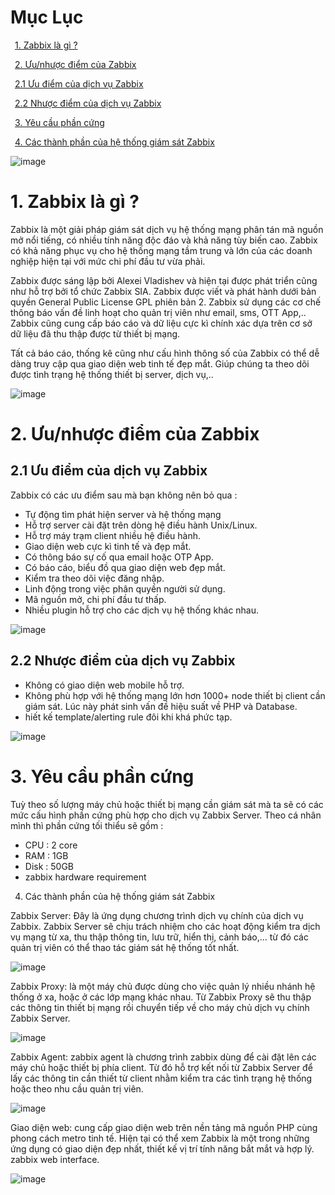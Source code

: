# Mục Lục

&ensp;[1. Zabbix là gì ?](#1)

&ensp;[2. Ưu/nhược điểm của Zabbix](#2)

&ensp;[2.1 Ưu điểm của dịch vụ Zabbix](#2.1)

&ensp;[2.2 Nhược điểm của dịch vụ Zabbix](#2.2)

&ensp;[3. Yêu cầu phần cứng](#3)

&ensp;[4. Các thành phần của hệ thống giám sát Zabbix](#4)

![image](https://user-images.githubusercontent.com/55483458/140005593-def39247-1b70-488b-9bdc-ecea7f8b2ad3.png)

# <a name="1">1. Zabbix là gì ?</a>

Zabbix là một giải pháp giám sát dịch vụ hệ thống mạng phân tán mã nguồn mở nổi tiếng, có nhiều tính năng độc đáo và khả năng tùy biến cao. Zabbix có khả năng phục vụ cho hệ thống mạng tầm trung và lớn của các doanh nghiệp hiện tại với mức chi phí đầu tư vừa phải.

Zabbix được sáng lập bởi Alexei Vladishev và hiện tại được phát triển cũng như hỗ trợ bởi tổ chức Zabbix SIA. Zabbix được viết và phát hành dưới bản quyền General Public License GPL phiên bản 2. Zabbix sử dụng các cơ chế thông báo vấn đề linh hoạt cho quản trị viên như email, sms, OTT App,.. Zabbix cũng cung cấp báo cáo và dữ liệu cực kì chính xác dựa trên cơ sở dữ liệu đã thu thập được từ thiết bị mạng.

Tất cả báo cáo, thống kê cũng như cấu hình thông số của Zabbix có thể dễ dàng truy cập qua giao diện web tinh tế đẹp mắt. Giúp chúng ta theo dõi được tình trạng hệ thống thiết bị server, dịch vụ,..

![image](https://user-images.githubusercontent.com/55483458/140006082-0b4a2287-b5a0-4b5d-8cb4-1e7831d22f67.png)


# <a name="2">2. Ưu/nhược điểm của Zabbix</a>

## <a name="2.1">2.1 Ưu điểm của dịch vụ Zabbix</a>

Zabbix có các ưu điểm sau mà bạn không nên bỏ qua :

- Tự động tìm phát hiện server và hệ thống mạng
- Hỗ trợ server cài đặt trên dòng hệ điều hành Unix/Linux.
- Hỗ trợ máy trạm client nhiều hệ điều hành.
- Giao diện web cực kì tinh tế và đẹp mắt.
- Có thông báo sự cố qua email hoặc OTP App.
- Có báo cáo, biểu đồ qua giao diện web đẹp mắt.
- Kiểm tra theo dõi việc đăng nhập.
- Linh động trong việc phân quyền người sử dụng.
- Mã nguồn mở, chi phí đầu tư thấp.
- Nhiều plugin hỗ trợ cho các dịch vụ hệ thống khác nhau.

![image](https://user-images.githubusercontent.com/55483458/140006104-016ad272-475f-4e35-be7d-39b3793632cc.png)

## <a name="2.2">2.2 Nhược điểm của dịch vụ Zabbix</a>

- Không có giao diện web mobile hỗ trợ.
- Không phù hợp với hệ thống mạng lớn hơn 1000+ node thiết bị client cần giám sát. Lúc này phát sinh vấn đề hiệu suất về PHP và Database.
- hiết kế template/alerting rule đôi khi khá phức tạp.

![image](https://user-images.githubusercontent.com/55483458/140006125-b03ce375-c90b-4910-a2ee-9ae8dd720c4b.png)

# <a name="3">3. Yêu cầu phần cứng</a>
  
Tuỳ theo số lượng máy chủ hoặc thiết bị mạng cần giám sát mà ta sẽ có các mức cấu hình phần cứng phù hợp cho dịch vụ Zabbix Server. Theo cá nhân mình thì phần cứng tối thiểu sẽ gồm :

- CPU : 2 core
- RAM : 1GB
- Disk : 50GB
- zabbix hardware requirement

4. Các thành phần của hệ thống giám sát Zabbix

Zabbix Server: Đây là ứng dụng chương trình dịch vụ chính của dịch vụ Zabbix. Zabbix Server sẽ chịu trách nhiệm cho các hoạt động kiểm tra dịch vụ mạng từ xa, thu thập thông tin, lưu trữ, hiển thị, cảnh báo,… từ đó các quản trị viên có thể thao tác giám sát hệ thống tốt nhất.

![image](https://user-images.githubusercontent.com/55483458/140006152-f1f22de9-c418-4c47-b982-6fa2310c147c.png)

Zabbix Proxy: là một máy chủ được dùng cho việc quản lý nhiều nhánh hệ thống ở xa, hoặc ở các lớp mạng khác nhau. Từ Zabbix Proxy sẽ thu thập các thông tin thiết bị mạng rồi chuyển tiếp về cho máy chủ dịch vụ chính Zabbix Server.

![image](https://user-images.githubusercontent.com/55483458/140006180-e447bc9e-2a31-4df7-9de7-5d73c8845efe.png)

Zabbix Agent: zabbix agent là chương trình zabbix dùng để cài đặt lên các máy chủ hoặc thiết bị phía client. Từ đó hỗ trợ kết nối từ Zabbix Server để lấy các thông tin cần thiết từ client nhằm kiểm tra các tình trạng hệ thống hoặc theo nhu cầu quản trị viên.

![image](https://user-images.githubusercontent.com/55483458/140006191-310379a1-32b9-4026-b005-0d5892a94739.png)

Giao diện web: cung cấp giao diện web trên nền tảng mã nguồn PHP cùng phong cách metro tinh tế. Hiện tại có thể xem Zabbix là một trong những ứng dụng có giao diện đẹp nhất, thiết kế vị trí tính năng bắt mắt và hợp lý.
zabbix web interface.

![image](https://user-images.githubusercontent.com/55483458/140006219-f44117b5-3a92-464c-9984-15af430ab434.png)







